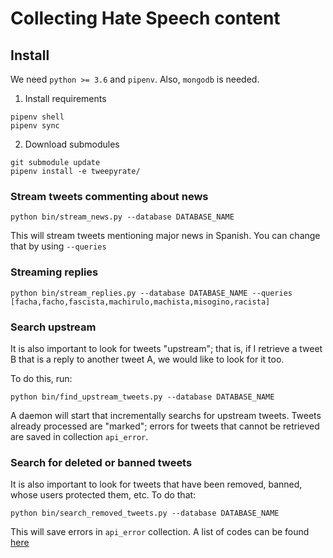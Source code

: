# Collecting Hate Speech content


## Install

We need `python >= 3.6` and `pipenv`. Also, `mongodb` is needed.

1. Install requirements

```
pipenv shell
pipenv sync
```

2. Download submodules

```
git submodule update
pipenv install -e tweepyrate/
```


### Stream tweets commenting about news


```
python bin/stream_news.py --database DATABASE_NAME
```

This will stream tweets mentioning major news in Spanish. You can change that
by using `--queries`


### Streaming replies

```
python bin/stream_replies.py --database DATABASE_NAME --queries [facha,facho,fascista,machirulo,machista,misogino,racista]
```

### Search upstream

It is also important to look for tweets "upstream"; that is, if I retrieve a tweet B that is a reply to another tweet A, we would like to look for it too.

To do this, run:

```
python bin/find_upstream_tweets.py --database DATABASE_NAME
```

A daemon will start that incrementally searchs for upstream tweets. Tweets already processed are "marked"; errors for tweets that cannot be retrieved are saved in collection `api_error`.

### Search for deleted or banned tweets

It is also important to look for tweets that have been removed, banned, whose users protected them, etc. To do that:

```
python bin/search_removed_tweets.py --database DATABASE_NAME
```

This will save errors in `api_error` collection. A list of codes can be found [here](https://developer.twitter.com/en/docs/basics/response-codes)

